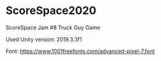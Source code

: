 # ScoreSpace2020
ScoreSpace Jam #8 Truck Guy Game

Used Unity version: 2019.3.3f1

Font: https://www.1001freefonts.com/advanced-pixel-7.font
